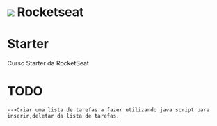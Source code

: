 # <img src="https://rocketseat.gallerycdn.vsassets.io/extensions/rocketseat/rocketseatreactnative/2.2.0/1557162274650/Microsoft.VisualStudio.Services.Icons.Default"> Rocketseat

# Starter
Curso Starter da RocketSeat

# TODO

    -->Criar uma lista de tarefas a fazer utilizando java script para inserir,deletar da lista de tarefas.
